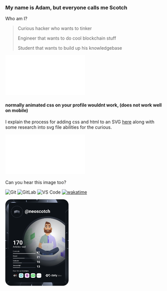 ### My name is Adam, but everyone calls me Scotch

Who am I?

> Curious hacker who wants to tinker
> 
> Engineer that wants to do cool blockchain stuff
> 
> Student that wants to build up his knowledgebase




<img src="https://github.com/neoscotch/neoscotch/blob/master/readme.svg" width="50%" alt="neoscotch"/>

#### normally animated css on your profile wouldnt work, (does not work well on mobile)

I explain the process for adding css and html to an SVG [here](https://github.com/neoscotch/animated-svg-as-your-readme) along with some research into svg file abilities for the curious.

<img src="https://github.com/neoscotch/neoscotch/blob/master/testing.svg" width="50%" alt="walker"/>

Can you hear this image too? 

![Git](https://img.shields.io/badge/-Git-%23F05032?style=flat-square&logo=git&logoColor=%23ffffff)
![GitLab](https://img.shields.io/badge/-GitLab-FCA121?style=flat-square&logo=gitlab)
![VS Code](https://img.shields.io/badge/-VSCode-%23007ACC?style=flat-square&logo=visual-studio-code)
[![wakatime](https://wakatime.com/badge/user/0177fc79-9e85-4f91-96bc-b51afcd5a43d/project/c457c47f-81f2-4e55-ae03-da556ce9c832.svg?style=flat-square)](https://wakatime.com/badge/github/neoscotch/action-devcard)

<a href="https://app.daily.dev/DailyDevTips"><img src="https://github.com/neoscotch/neoscotch/blob/master/devcard.svg" width="200" alt="NeoScotch's Dev Card"/></a>
